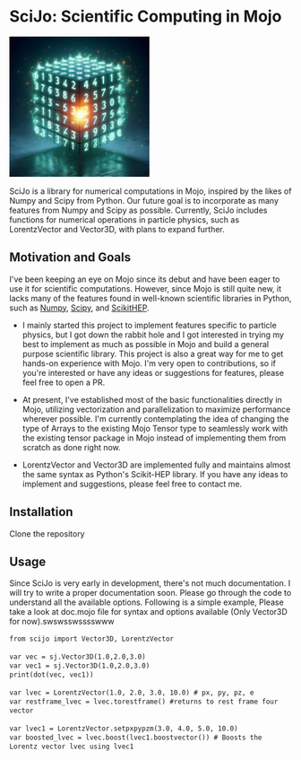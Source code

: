 # SciJo: Scientific Computing in Mojo

<img src="extras/SciJo.jpeg" alt="logo" width="250"/>

SciJo is a library for numerical computations in Mojo, inspired by the likes of Numpy and Scipy from Python. Our future goal is to incorporate as many features from Numpy and Scipy as possible. Currently, SciJo includes functions for numerical operations in particle physics, such as LorentzVector and Vector3D, with plans to expand further.

## Motivation and Goals

I've been keeping an eye on Mojo since its debut and have been eager to use it for scientific computations. However, since Mojo is still quite new, it lacks many of the features found in well-known scientific libraries in Python, such as [Numpy](https://numpy.org), [Scipy](https://scipy.org), and [ScikitHEP](https://scikit-hep.org). 

* I mainly started this project to implement features specific to particle physics, but I got down the rabbit hole and I got interested in trying my best to implement as much as possible in Mojo and build a general purpose scientific library. This project is also a great way for me to get hands-on experience with Mojo. I'm very open to contributions, so if you're interested or have any ideas or suggestions for features, please feel free to open a PR.

* At present, I've established most of the basic functionalities directly in Mojo, utilizing vectorization and parallelization to maximize performance wherever possible. I'm currently contemplating the idea of changing the type of Arrays to the existing Mojo Tensor type to seamlessly work with the existing tensor package in Mojo instead of implementing them from scratch as done right now. 

* LorentzVector and Vector3D are implemented fully and maintains almost the same syntax as Python's Scikit-HEP library. If you have any ideas to implement and suggestions, please feel free to contact me. 

## Installation

Clone the repository

## Usage

Since SciJo is very early in development, there's not much documentation. I will try to write a proper documentation soon. Please go through the code to understand all the available options. Following is a simple example, Please take a look at doc.mojo file for syntax and options available (Only Vector3D for now).swswsswsssswww

```
from scijo import Vector3D, LorentzVector

var vec = sj.Vector3D(1.0,2.0,3.0)
var vec1 = sj.Vector3D(1.0,2.0,3.0)
print(dot(vec, vec1))

var lvec = LorentzVector(1.0, 2.0, 3.0, 10.0) # px, py, pz, e
var restframe_lvec = lvec.torestframe() #returns to rest frame four vector

var lvec1 = LorentzVector.setpxpypzm(3.0, 4.0, 5.0, 10.0)
var boosted_lvec = lvec.boost(lvec1.boostvector()) # Boosts the Lorentz vector lvec using lvec1
```

